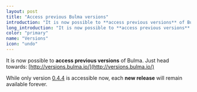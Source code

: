 ```yaml
---
layout: post
title: "Access previous Bulma versions"
introduction: "It is now possible to **access previous versions** of Bulma"
long_introduction: "It is now possible to **access previous versions** of Bulma. Just head towards: [http://versions.bulma.io/](http://versions.bulma.io/)"
color: "primary"
name: "Versions"
icon: "undo"
---
```


It is now possible to **access previous versions** of Bulma. Just head towards: [http://versions.bulma.io/](http://versions.bulma.io/)

While only version [0.4.4](http://versions.bulma.io/0.4.4/) is accessible now, each **new release** will remain available forever.
